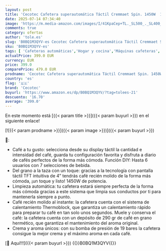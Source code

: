```yaml
---
layout: post
title: 'Cecotec Cafetera superautomática Táctil Cremmaet Spin. 1450W  19 Bares  Pantalla TFT  Sistema Thermoblock  Limpieza Automática  Depósito de 290g de Café en Grano  1 5L de Agua y 600ml de Leche'
date: 2025-07-14 07:34:40
image: 'https://m.media-amazon.com/images/I/41KpaCep+TL._SL500_._SL400_.jpg'
comments: true
category: ofertas
author: 'tole.es'
slug: 'B0BQ1M3QYV-es Cecotec Cafetera superautomática Táctil Cremmaet Spin....'
sku: 'B0BQ1M3QYV-es'
tags: [ 'Cafeteras automáticas','Hogar y cocina','Máquinas cafeteras','Utensilios para café y té','cafetera','cecotec','🇪🇸', ]
actualPrice: 399.0 EUR
currency: EUR
price: 399.0
comparePrice: 479.0 EUR
prodname: 'Cecotec Cafetera superautomática Táctil Cremmaet Spin. 1450W  19 Bares  Pantalla TFT  Sistema Thermoblock  Limpieza Automática  Depósito de 290g de Café en Grano  1 5L de Agua y 600ml de Leche'
country: 'es'
flag: '🇪🇸'
brand: 'Cecotec'
buyurl: 'https://www.amazon.es/dp/B0BQ1M3QYV/?tag=tolees-21'
descuento: '16.70'
average: '399.0'
---
```


En este momento está [{{< param title >}}]({{< param buyurl >}}) en el siguiente enlace!

[![{{< param prodname >}}]({{< param image >}})]({{< param buyurl >}})

🔎:

- Café a tu gusto: selecciona desde su display táctil la cantidad e intensidad del café, guarda tu configuración favorita y disfruta a diario de cafés perfectos de la forma más cómoda. Función DIY: Hasta 6 usuarios con 7 selecciones de bebida.
- Del grano a la taza con un toque: gracias a la tecnología con pantalla táctil TFT intuitiva de 4” tendrás café recién molido de la forma más cómoda, ¡un toque y listo! 1450W de potencia.
- Limpieza automática: tu cafetera estará siempre perfecta de la forma más cómoda gracias a este sistema que limpia sus conductos por ti para mantenerla siempre a punto.
- Café recién molido al instante: la cafetera cuenta con el sistema de calentamiento Thermoblock, que garantiza un calentamiento rápido para preparar tu café en tan solo unos segundos. Muele y conserva el café: la cafetera cuenta con un depósito de 290 gr de café en grano hermético, que garantiza el mantenimiento del aroma original.
- Crema y aroma únicos: con su bomba de presión de 19 bares la cafetera consigue la mejor crema y el máximo aroma en cada café.

[🛒 Aquí!!!]({{< param buyurl >}})
{{<world>}}B0BQ1M3QYV{{</world>}}
